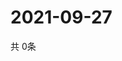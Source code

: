 # 2021-09-27
  共 0条

  <!-- BEGIN -->
  <!-- 最后更新时间Mon Sep 27 2021 11:02:37 GMT+0000 (Coordinated Universal Time) -->
  
  <!-- END -->
  
  